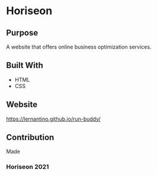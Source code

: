 # Horiseon

## Purpose
A website that offers online business optimization services. 

## Built With
* HTML
* CSS

## Website
https://lernantino.github.io/run-buddy/

## Contribution
Made 

### Horiseon 2021